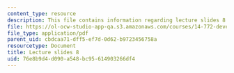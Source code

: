```yaml
---
content_type: resource
description: This file contains information regarding lecture slides 8.
file: https://ol-ocw-studio-app-qa.s3.amazonaws.com/courses/14-772-development-economics-macroeconomics-spring-2013/76e8b9d4d090a548bc95614903266df4_MIT14_772S13_lecture8.pdf
file_type: application/pdf
parent_uid: cbdcaa71-dff5-ef7d-0d62-b9723456758a
resourcetype: Document
title: Lecture slides 8
uid: 76e8b9d4-d090-a548-bc95-614903266df4
---
```

